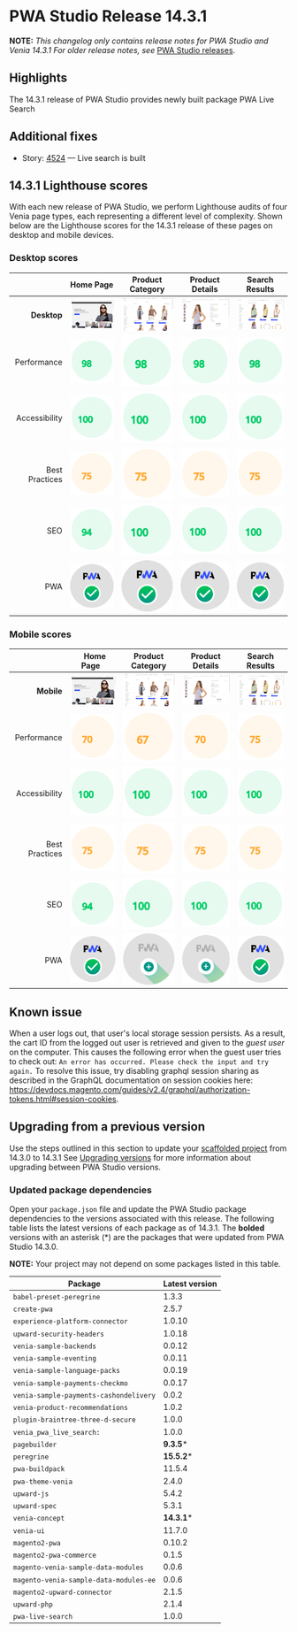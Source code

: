 # PWA Studio Release 14.3.1

**NOTE:**
_This changelog only contains release notes for PWA Studio and Venia 14.3.1_
_For older release notes, see_ [PWA Studio releases][].

## Highlights

The 14.3.1 release of PWA Studio provides newly built package PWA Live Search


## Additional fixes

-  Story: [4524][] — Live search is built



## 14.3.1 Lighthouse scores

With each new release of PWA Studio, we perform Lighthouse audits of four Venia page types, each representing a different level of complexity. Shown below are the Lighthouse scores for the 14.3.1 release of these pages on desktop and mobile devices.

### Desktop scores

|                |            Home Page            |          Product Category           |          Product Details           |          Search Results           |
|---------------:|:-------------------------------:|:-----------------------------------:|:----------------------------------:|:---------------------------------:|
|    **Desktop** | ![](images/venia_page_home.png) | ![](images/venia_page_category.png) | ![](images/venia_page_details.png) | ![](images/venia_page_search.png) |
|    Performance |    ![](images/score_98.svg)     |      ![](images/score_98.svg)       |      ![](images/score_98.svg)      |     ![](images/score_98.svg)      |
|  Accessibility |    ![](images/score_100.svg)    |      ![](images/score_100.svg)      |     ![](images/score_100.svg)      |     ![](images/score_100.svg)     |
| Best Practices |    ![](images/score_75.svg)    |      ![](images/score_75.svg)      |     ![](images/score_75.svg)      |     ![](images/score_75.svg)     |
|            SEO |    ![](images/score_94.svg)    |      ![](images/score_100.svg)      |     ![](images/score_100.svg)      |     ![](images/score_100.svg)     |
|            PWA |   ![](images/pwa_perfect.svg)   |     ![](images/pwa_perfect.svg)     |    ![](images/pwa_perfect.svg)     |    ![](images/pwa_perfect.svg)     |


### Mobile scores

|                | &nbsp;&nbsp;Home Page&nbsp;&nbsp; |          Product Category           |          Product Details           |          Search Results           |
|---------------:|:---------------------------------:|:-----------------------------------:|:----------------------------------:|:---------------------------------:|
|     **Mobile** |  ![](images/venia_page_home.png)  | ![](images/venia_page_category.png) | ![](images/venia_page_details.png) | ![](images/venia_page_search.png) |
|    Performance |     ![](images/score_70.svg)      |      ![](images/score_67.svg)       |      ![](images/score_70.svg)      |     ![](images/score_75.svg)      |
|  Accessibility |     ![](images/score_100.svg)     |      ![](images/score_100.svg)      |     ![](images/score_100.svg)      |     ![](images/score_100.svg)     |
| Best Practices |     ![](images/score_75.svg)     |      ![](images/score_75.svg)      |     ![](images/score_75.svg)      |     ![](images/score_75.svg)     |
|            SEO |     ![](images/score_94.svg)     |      ![](images/score_100.svg)      |     ![](images/score_100.svg)      |     ![](images/score_100.svg)     |
|            PWA |    ![](images/pwa_perfect.svg)    |    ![](images/pwa_imperfect.svg)    |   ![](images/pwa_imperfect.svg)    |    ![](images/pwa_perfect.svg)    |


## Known issue

When a user logs out, that user's local storage session persists. As a result, the cart ID from the logged out user is retrieved and given to the _guest user_ on the computer. This causes the following error when the guest user tries to check out: `An error has occurred. Please check the input and try again.` To resolve this issue, try disabling graphql session sharing as described in the GraphQL documentation on session cookies here: https://devdocs.magento.com/guides/v2.4/graphql/authorization-tokens.html#session-cookies.

## Upgrading from a previous version

Use the steps outlined in this section to update your [scaffolded project][] from 14.3.0 to 14.3.1
See [Upgrading versions][] for more information about upgrading between PWA Studio versions.

[scaffolded project]: https://developer.adobe.com/commerce/pwa-studio/tutorials/
[upgrading versions]: https://developer.adobe.com/commerce/pwa-studio/guides/upgrading-versions/

### Updated package dependencies

Open your `package.json` file and update the PWA Studio package dependencies to the versions associated with this release.
The following table lists the latest versions of each package as of 14.3.1. The **bolded** versions with an asterisk (*) are the packages that were updated from PWA Studio 14.3.0.

**NOTE:**
Your project may not depend on some packages listed in this table.

| Package                                | Latest version |
|----------------------------------------|----------------|
| `babel-preset-peregrine`               | 1.3.3          |
| `create-pwa`                           | 2.5.7          |
| `experience-platform-connector`        | 1.0.10         |
| `upward-security-headers`              | 1.0.18         |
| `venia-sample-backends`                | 0.0.12         |
| `venia-sample-eventing`                | 0.0.11         |
| `venia-sample-language-packs`          | 0.0.19         |
| `venia-sample-payments-checkmo`        | 0.0.17         |
| `venia-sample-payments-cashondelivery` | 0.0.2          |
| `venia-product-recommendations`        | 1.0.2          |
| `plugin-braintree-three-d-secure`      | 1.0.0          |
| `venia_pwa_live_search:`               | 1.0.0          |
| `pagebuilder`                          | **9.3.5***     |
| `peregrine`                            | **15.5.2***    |
| `pwa-buildpack`                        | 11.5.4         |
| `pwa-theme-venia`                      | 2.4.0          |
| `upward-js`                            | 5.4.2          |
| `upward-spec`                          | 5.3.1          |
| `venia-concept`                        | **14.3.1***    |
| `venia-ui`                             | 11.7.0         |
| `magento2-pwa`                         | 0.10.2         |
| `magento2-pwa-commerce`                | 0.1.5          |
| `magento-venia-sample-data-modules`    | 0.0.6          |
| `magento-venia-sample-data-modules-ee` | 0.0.6          |
| `magento2-upward-connector`            | 2.1.5          |
| `upward-php`                           | 2.1.4          |
| `pwa-live-search`                      | 1.0.0          |

[4524]: https://github.com/magento/pwa-studio/pull/4524

[PWA Studio releases]: https://github.com/magento/pwa-studio/releases
